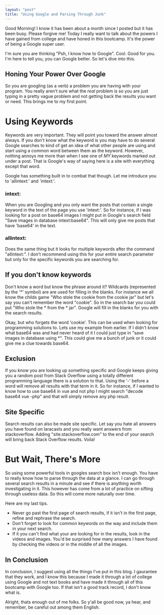 ```yaml
---
layout: "post"
title: "Using Google and Parsing Through Junk"
---
```


Good Morning! I know it has been about a month since I posted but it has been busy. Please forgive me! Today I really want to talk about the powers I have gained from college and have honed in this bootcamp. It's the power of being a Google super user. 

I'm sure you are thinking "Psh, I know how to Google". Cool. Good for you. I'm here to tell you, you can Google better. So let's dive into this.

## Honing Your Power Over Google

So you are googling (as a verb) a problem you are having with your program. You really aren't sure what the *real* problem is so you are just typing in a pretty vague problem and not getting back the results you want or need. This brings me to my first point. 

# Using Keywords

Keywords are very important. They will point you toward the answer almost always. If you don't know what the keyword is you may have to do several Google searches to kind of get an idea of what other people are using and start using a common word between them as the keyword. However, nothing annoys me more than when I see one of *MY* keywords marked out under a post. That is Google's way of saying here is a site with everything except that word. 

Google has something built in to combat that though. Let me introduce you to 'allintext:' and 'intext:'. 

### intext:

When you are Googling and you only want the posts that contain a single keyword in the text of the page you use 'intext:'. So for instance, if I was looking for a post on base64 images I might put in Google's search field "Save images in database intext:base64". This will only give me posts that have 'base64' in the text. 

### allintext:

Does the same thing but it looks for multiple keywords after the command "allintext:". I don't recommend using this for your entire search parameter but only for the specific keywords you are searching for. 

## If you don't know keywords

Don't know a word but know the phrase around it? Wildcards (represented by the '*' symbol) are are used for filling in the blanks. For instance we all know the childs game "Who stole the cookie from the cookie jar" but let's say you can't remember the word "cookie". So in the search bar you could put "Who stole the * from the * jar". Google will fill in the blanks for you with the search results. 

Okay, but who forgets the word 'cookie'. This can be used when looking for programming solutions to. Lets use my example from earlier. If I didn't know what base64 was and had never heard of it I could just type in "save images in database using *". This could give me a bunch of junk or it could give me a clue towards base64.



## Exclusion 

If you know you are looking up something specific and Google keeps giving you a random post from Stack Overflow using a totally different programming language there is a solution to that. Using the '-' before a word will remove all results with that term in it. So for instance, if I wanted to know how to use base64 in vue and not php I might search "decode base64 vue -php" and that will simply remove any php result.

## Site Specific

Search results can also be made site specific. Let say you hate all answers you have found on laracasts and you really want answers from stackoverflow. Adding "site:stackoverflow.com" to the end of your search will bring back Stack Overflow results. Voila!

# But Wait, There's More

So using some powerful tools in googles search box isn't enough. You have to really know how to parse through the data at a glance. I can go through several search results in a minute and see if there is anything worth investigating in it. This however has come from a lot of practice on sifting through useless data. So this will come more naturally over time. 

Here are my last tips. 
 - Never go past the first page of search results, if it isn't in the first page, refine and rephrase the search. 
 - Don't forget to look for common keywords on the  way and include them in your next search. 
 - If it you can't find what your are looking for in the results, look in the videos and images. You'd be surprised how many answers I have found by checking the videos or in the middle of all the images.

 ## In Conclusion
 
 In conclusion, I suggest using all the things I've put in this blog. I gaurantee that they work, and I know this because I made it through a lot of college using Google and not text books and have made it through all of this bootcamp with Google too. If that isn't a good track record, I don't know what is.

 Alright, thats enough out of me folks. So y'all be good now, ya hear, and remember, be careful out among them English. 